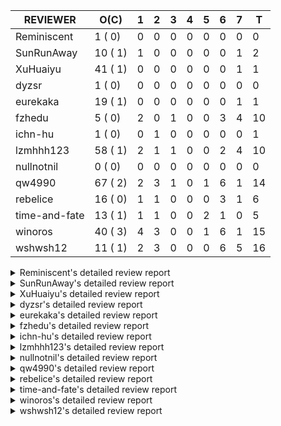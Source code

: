 |   REVIEWER    |  O(C)   | 1 | 2 | 3 | 4 | 5 | 6 | 7 | T  |
|---------------|---------|---|---|---|---|---|---|---|----|
| Reminiscent   |  1 ( 0) | 0 | 0 | 0 | 0 | 0 | 0 | 0 |  0 |
| SunRunAway    | 10 ( 1) | 1 | 0 | 0 | 0 | 0 | 0 | 1 |  2 |
| XuHuaiyu      | 41 ( 1) | 0 | 0 | 0 | 0 | 0 | 0 | 1 |  1 |
| dyzsr         |  1 ( 0) | 0 | 0 | 0 | 0 | 0 | 0 | 0 |  0 |
| eurekaka      | 19 ( 1) | 0 | 0 | 0 | 0 | 0 | 0 | 1 |  1 |
| fzhedu        |  5 ( 0) | 2 | 0 | 1 | 0 | 0 | 3 | 4 | 10 |
| ichn-hu       |  1 ( 0) | 0 | 1 | 0 | 0 | 0 | 0 | 0 |  1 |
| lzmhhh123     | 58 ( 1) | 2 | 1 | 1 | 0 | 0 | 2 | 4 | 10 |
| nullnotnil    |  0 ( 0) | 0 | 0 | 0 | 0 | 0 | 0 | 0 |  0 |
| qw4990        | 67 ( 2) | 2 | 3 | 1 | 0 | 1 | 6 | 1 | 14 |
| rebelice      | 16 ( 0) | 1 | 1 | 0 | 0 | 0 | 3 | 1 |  6 |
| time-and-fate | 13 ( 1) | 1 | 1 | 0 | 0 | 2 | 1 | 0 |  5 |
| winoros       | 40 ( 3) | 4 | 3 | 0 | 0 | 1 | 6 | 1 | 15 |
| wshwsh12      | 11 ( 1) | 2 | 3 | 0 | 0 | 0 | 6 | 5 | 16 |


<details> 
  <summary>Reminiscent's detailed review report</summary> 

## To Be Reviewed

|    REPO    |                                                              PR                                                               | C | LASTED |
|------------|-------------------------------------------------------------------------------------------------------------------------------|---|--------|
| tidb/24016 | [planner: fix index-out-of-range error when checking only_full_group_by (#23844)](https://github.com/pingcap/tidb/pull/24016) |   | 56d19h |


## Reviewed in Last 7 Days

| REPO | PR | C | D | R |
|------|----|---|---|---|


</details> 


<details> 
  <summary>SunRunAway's detailed review report</summary> 

## To Be Reviewed

|    REPO    |                                                                  PR                                                                   | C | LASTED  |
|------------|---------------------------------------------------------------------------------------------------------------------------------------|---|---------|
| tidb/19178 | [executor: Refactor probe channel](https://github.com/pingcap/tidb/pull/19178)                                                        |   | 300d17h |
| tidb/19807 | [executor: parallel evaluation for hash aggregate distinct](https://github.com/pingcap/tidb/pull/19807)                               |   | 278d11h |
| tidb/19900 | [executor: enable inline projection for sort&topN](https://github.com/pingcap/tidb/pull/19900)                                        | Y | 273d18h |
| tidb/20140 | [expressions: Support `bin-to-uuid` and `uuid-to-bin`](https://github.com/pingcap/tidb/pull/20140)                                    |   | 260d22h |
| tidb/21207 | [planner: fix the inappropriate out-of-range range estimation rule](https://github.com/pingcap/tidb/pull/21207)                       |   | 198d19h |
| tidb/21834 | [planner: enhanced index range calculation plan](https://github.com/pingcap/tidb/pull/21834)                                          |   | 175d19h |
| tidb/21878 | [planner: do not push down lock to pointGet/bacthPointGet when selection exists](https://github.com/pingcap/tidb/pull/21878)          |   | 173d18h |
| tidb/21956 | [planner/preprocessor: disallow into-outfile clause in some place](https://github.com/pingcap/tidb/pull/21956)                        |   | 168d23h |
| tidb/22217 | [*: rewrite origin SQL with default DB for SQL bindings (#21275)](https://github.com/pingcap/tidb/pull/22217)                         |   | 154d18h |
| tidb/22379 | [[experiment] executor: allow aggregation to spill disk when running out of memory quota](https://github.com/pingcap/tidb/pull/22379) |   | 147d19h |


## Reviewed in Last 7 Days

|     REPO     |                                          PR                                           | C | D |  R   |
|--------------|---------------------------------------------------------------------------------------|---|---|------|
| tidb/25315   | [config: add example config line for sem](https://github.com/pingcap/tidb/pull/25315) |   | 1 | 10h  |
| docs-cn/6381 | [Add documentation for SEM](https://github.com/pingcap/docs-cn/pull/6381)             |   | 7 | 2d1h |


</details> 


<details> 
  <summary>XuHuaiyu's detailed review report</summary> 

## To Be Reviewed

|     REPO     |                                                                                     PR                                                                                      | C | LASTED  |
|--------------|-----------------------------------------------------------------------------------------------------------------------------------------------------------------------------|---|---------|
| docs-cn/5561 | [Add sql optimization-related docs to toc](https://github.com/pingcap/docs-cn/pull/5561)                                                                                    |   | 107d15h |
| tidb/19957   | [executor: add builtin aggregate function `json_arrayagg`](https://github.com/pingcap/tidb/pull/19957)                                                                      | Y | 271d14h |
| docs-cn/6409 | [Change tidb_memory_usage_alarm_ratio scope to instance ](https://github.com/pingcap/docs-cn/pull/6409)                                                                     |   | 5d16h   |
| tidb/20140   | [expressions: Support `bin-to-uuid` and `uuid-to-bin`](https://github.com/pingcap/tidb/pull/20140)                                                                          |   | 260d22h |
| tidb/21064   | [planner, executor: fix cast not check error](https://github.com/pingcap/tidb/pull/21064)                                                                                   |   | 206d9h  |
| tidb/21334   | [*: make rollback work on user-defined variables](https://github.com/pingcap/tidb/pull/21334)                                                                               |   | 195d14h |
| tidb/21401   | [expression: incompatibility with MySQL for ADDTIME()](https://github.com/pingcap/tidb/pull/21401)                                                                          |   | 191d11h |
| tidb/21536   | [executor: add slow-log file meta cache to avoid repeat read file meta information](https://github.com/pingcap/tidb/pull/21536)                                             |   | 184d15h |
| tidb/21564   | [ddl: fix Incorrect behavior of NO_ZERO_DATE when altering table](https://github.com/pingcap/tidb/pull/21564)                                                               |   | 183d16h |
| tidb/22131   | [privilege: remove leading and trailing space when create user and role](https://github.com/pingcap/tidb/pull/22131)                                                        |   | 160d19h |
| tidb/22163   | [expression: separated arithmeticMinusIntSig](https://github.com/pingcap/tidb/pull/22163)                                                                                   |   | 156d13h |
| tidb/22186   | [executor: fix select into outfile with year type column has no data (#22175)](https://github.com/pingcap/tidb/pull/22186)                                                  |   | 155d16h |
| tidb/22616   | [expression: from_unixtime accept 64-bit integers](https://github.com/pingcap/tidb/pull/22616)                                                                              |   | 131d23h |
| tidb/22631   | [executor: refine window processor](https://github.com/pingcap/tidb/pull/22631)                                                                                             |   | 129d23h |
| tidb/22696   | [expression: enable arithmetic Mod push down](https://github.com/pingcap/tidb/pull/22696)                                                                                   |   | 126d17h |
| tidb/22711   | [executor: Fix inline schema name](https://github.com/pingcap/tidb/pull/22711)                                                                                              |   | 126d12h |
| tidb/23350   | [util/stringutil, util/ranger, planner: use hierarchical separators to simplify the parsing for info of EXPLAIN ](https://github.com/pingcap/tidb/pull/23350)               |   | 85d18h  |
| tidb/23398   | [expression: fix refine compare constant (#23339)](https://github.com/pingcap/tidb/pull/23398)                                                                              |   | 83d18h  |
| tidb/23497   | [expression: Let TiDB use Hyperscan to support multi-pattern-match](https://github.com/pingcap/tidb/pull/23497)                                                             |   | 77d22h  |
| tidb/23964   | [executor: GROUP_CONCAT(float) is not compatible with mysql](https://github.com/pingcap/tidb/pull/23964)                                                                    |   | 58d17h  |
| tidb/24053   | [executor: fix wrong convert from bit to string when do projection (#23960)](https://github.com/pingcap/tidb/pull/24053)                                                    |   | 55d16h  |
| tidb/24179   | [expression: fix float64 overflow check in plus/minus real function](https://github.com/pingcap/tidb/pull/24179)                                                            |   | 49d23h  |
| tidb/24228   | [executor: skip TestPrepareStmtAfterIsolationReadChange when race enable (#24200)](https://github.com/pingcap/tidb/pull/24228)                                              |   | 47d22h  |
| tidb/24267   | [expression: fix wrong flen infer for bit constant (#23867)](https://github.com/pingcap/tidb/pull/24267)                                                                    |   | 45d18h  |
| tidb/24345   | [executor: fix data race of parallel apply operator (#24257)](https://github.com/pingcap/tidb/pull/24345)                                                                   |   | 42d19h  |
| tidb/24354   | [expression: fix wrong type infer for agg function when type is null (#24290)](https://github.com/pingcap/tidb/pull/24354)                                                  |   | 42d17h  |
| tidb/24371   | [*: avoid create new parser object in prepared exec](https://github.com/pingcap/tidb/pull/24371)                                                                            |   | 41d20h  |
| tidb/24671   | [(DNM) Revert "planner, executor: enable inline projection for Limit (#20288)"](https://github.com/pingcap/tidb/pull/24671)                                                 |   | 26d16h  |
| tidb/24816   | [*: fix inconsistent spelling "Sql"](https://github.com/pingcap/tidb/pull/24816)                                                                                            |   | 19d20h  |
| tidb/24889   | [types: warning information is inconsistent with MySQL when convert string to double/float](https://github.com/pingcap/tidb/pull/24889)                                     |   | 15d14h  |
| tidb/24913   | [planner: fix incorrect usage of UNION and INTO](https://github.com/pingcap/tidb/pull/24913)                                                                                |   | 13d23h  |
| tidb/24915   | [expresssion: determine the field type of control function with enum type (#24830)](https://github.com/pingcap/tidb/pull/24915)                                             |   | 13d22h  |
| tidb/25011   | [executor: make the ParallelApply be safe to be called again after returning empty results (#24935)](https://github.com/pingcap/tidb/pull/25011)                            |   | 8d23h   |
| tidb/25292   | [executor: fix panic for point get executor during stale read](https://github.com/pingcap/tidb/pull/25292)                                                                  |   | 20h     |
| tidb/25295   | [inforschema, executor, util/kvcache, util/statement_summary : Add STATEMENTS_SUMMARY_EVICTED into information_schema (#24513)](https://github.com/pingcap/tidb/pull/25295) |   | 18h     |
| tidb/25296   | [inforschema, executor, util/kvcache, util/statement_summary : Add STATEMENTS_SUMMARY_EVICTED into information_schema (#24513)](https://github.com/pingcap/tidb/pull/25296) |   | 18h     |
| tidb/25302   | [DNM: Enhance/mpp warning](https://github.com/pingcap/tidb/pull/25302)                                                                                                      |   | 17h     |
| tidb/25305   | [Metric: Collect TiKV Read Duration Metric for SLI/SLO (#23884)](https://github.com/pingcap/tidb/pull/25305)                                                                |   | 15h     |
| tidb/25306   | [Metric: Collect TiKV Read Duration Metric for SLI/SLO (#23884)](https://github.com/pingcap/tidb/pull/25306)                                                                |   | 15h     |
| tidb/25307   | [Metric: Collect TiKV Read Duration Metric for SLI/SLO (#23884)](https://github.com/pingcap/tidb/pull/25307)                                                                |   | 15h     |
| tidb/25316   | [*: fix sem dynamic privilege permission issues](https://github.com/pingcap/tidb/pull/25316)                                                                                |   | 2h      |


## Reviewed in Last 7 Days

|    REPO    |                                             PR                                              | C | D | R  |
|------------|---------------------------------------------------------------------------------------------|---|---|----|
| tidb/25110 | [executor: fix ifnull bug when arg is enum/set](https://github.com/pingcap/tidb/pull/25110) |   | 7 | 0h |


</details> 


<details> 
  <summary>dyzsr's detailed review report</summary> 

## To Be Reviewed

|    REPO    |                                                                 PR                                                                  | C | LASTED |
|------------|-------------------------------------------------------------------------------------------------------------------------------------|---|--------|
| tidb/24018 | [ranger: fix the range construction behavior when the column's type is `YEAR` (#23559)](https://github.com/pingcap/tidb/pull/24018) |   | 56d18h |


## Reviewed in Last 7 Days

| REPO | PR | C | D | R |
|------|----|---|---|---|


</details> 


<details> 
  <summary>eurekaka's detailed review report</summary> 

## To Be Reviewed

|    REPO    |                                                                PR                                                                | C | LASTED  |
|------------|----------------------------------------------------------------------------------------------------------------------------------|---|---------|
| tidb/20877 | [statistics: collect index usage information](https://github.com/pingcap/tidb/pull/20877)                                        |   | 216d17h |
| tidb/23316 | [planner: Fix rebuild range for prepared plan](https://github.com/pingcap/tidb/pull/23316)                                       |   | 86d17h  |
| tidb/23373 | [executor: fix get var expr when session var is hex literal (#23241)](https://github.com/pingcap/tidb/pull/23373)                |   | 84d19h  |
| tidb/23760 | [collation: fix tidb panic when compare string with collation](https://github.com/pingcap/tidb/pull/23760)                       |   | 70d14h  |
| tidb/24033 | [statistics: fix some unstable tests in global stats (#23502)](https://github.com/pingcap/tidb/pull/24033)                       |   | 56d9h   |
| tidb/24061 | [statistics: fix some potential panic in statistics (#23988)](https://github.com/pingcap/tidb/pull/24061)                        |   | 55d13h  |
| tidb/24079 | [planner: change descScanFactor to scanFactor when ExpectedCount is small. (#23972)](https://github.com/pingcap/tidb/pull/24079) |   | 54d20h  |
| tidb/24147 | [docs/design: add proposal for common table expression](https://github.com/pingcap/tidb/pull/24147)                              |   | 50d23h  |
| tidb/24155 | [planner, executor: fix index merge partial table scan schema (#23936)](https://github.com/pingcap/tidb/pull/24155)              |   | 50d20h  |
| tidb/24633 | [planner: fix incorrect TableDual plan built from nulleq (#24596)](https://github.com/pingcap/tidb/pull/24633)                   | Y | 27d14h  |
| tidb/24635 | [ranger: fix the case which could have duplicate ranges (#24590)](https://github.com/pingcap/tidb/pull/24635)                    |   | 27d14h  |
| tidb/24649 | [server: close the temporary session in HTTP API to avoid memory leak (#24339)](https://github.com/pingcap/tidb/pull/24649)      |   | 27d0h   |
| tidb/24650 | [server: close the temporary session in HTTP API to avoid memory leak (#24339)](https://github.com/pingcap/tidb/pull/24650)      |   | 27d0h   |
| tidb/25051 | [planner/core: support union all for mpp. (#24287)](https://github.com/pingcap/tidb/pull/25051)                                  |   | 7d20h   |
| tidb/25058 | [bindinfo,planner: report error when creating sql binding on temporary table](https://github.com/pingcap/tidb/pull/25058)        |   | 7d17h   |
| tidb/25062 | [planner: generate correct number of rows when all agg funcs are pruned (#24937)](https://github.com/pingcap/tidb/pull/25062)    |   | 7d16h   |
| tidb/25162 | [planner/core: push down topn to mpp (#24081)](https://github.com/pingcap/tidb/pull/25162)                                       |   | 5d17h   |
| tidb/25227 | [*: fix permissions of brie RESTORE to be RESTORE_ADMIN (#25039)](https://github.com/pingcap/tidb/pull/25227)                    |   | 1d23h   |
| tidb/25289 | [planner: fix wrong aggregate pruning for some cases](https://github.com/pingcap/tidb/pull/25289)                                |   | 20h     |


## Reviewed in Last 7 Days

|    REPO    |                                                       PR                                                        | C | D | R  |
|------------|-----------------------------------------------------------------------------------------------------------------|---|---|----|
| tidb/25081 | [planner: support explain analyze for mpp task with union (#24898)](https://github.com/pingcap/tidb/pull/25081) |   | 7 | 4h |


</details> 


<details> 
  <summary>fzhedu's detailed review report</summary> 

## To Be Reviewed

|    REPO    |                                                          PR                                                           | C | LASTED |
|------------|-----------------------------------------------------------------------------------------------------------------------|---|--------|
| tidb/24724 | [store/copr: balance region for batch cop task (#24521)](https://github.com/pingcap/tidb/pull/24724)                  |   | 22d16h |
| tidb/25051 | [planner/core: support union all for mpp. (#24287)](https://github.com/pingcap/tidb/pull/25051)                       |   | 7d20h  |
| tidb/25106 | [planner: support push down broadcast cartesian join to TiFlash (#25049)](https://github.com/pingcap/tidb/pull/25106) |   | 6d16h  |
| tidb/25142 | [planner: Mpp outer join build side (#25130)](https://github.com/pingcap/tidb/pull/25142)                             |   | 5d20h  |
| tidb/25159 | [planner/core: support limit push down (#24757)](https://github.com/pingcap/tidb/pull/25159)                          |   | 5d17h  |


## Reviewed in Last 7 Days

|    REPO    |                                                         PR                                                         | C | D |   R    |
|------------|--------------------------------------------------------------------------------------------------------------------|---|---|--------|
| tidb/25286 | [planner: disable mpp_outer_join_fixed_build_side by default (#25240)](https://github.com/pingcap/tidb/pull/25286) |   | 1 | 8h     |
| tidb/25240 | [planner: disable mpp_outer_join_fixed_build_side by default](https://github.com/pingcap/tidb/pull/25240)          |   | 1 | 19h    |
| tics/2109  | [Cartesian join may poc](https://github.com/pingcap/tics/pull/2109)                                                |   | 3 | 2h     |
| tics/2083  | [use multi threads for not joined data](https://github.com/pingcap/tics/pull/2083)                                 |   | 6 | 8h     |
| tidb/25138 | [planner/core: remove unstable test](https://github.com/pingcap/tidb/pull/25138)                                   |   | 6 | 0h     |
| tidb/25130 | [planner: Mpp outer join build side](https://github.com/pingcap/tidb/pull/25130)                                   |   | 6 | 0h     |
| tics/2041  | [support cartesian join in TiFlash](https://github.com/pingcap/tics/pull/2041)                                     |   | 7 | 2d1h   |
| tidb/24757 | [planner/core: support limit push down](https://github.com/pingcap/tidb/pull/24757)                                |   | 7 | 14d23h |
| tidb/25049 | [planner: support push down broadcast cartesian join to TiFlash](https://github.com/pingcap/tidb/pull/25049)       |   | 7 | 1d3h   |
| tics/2014  | [Some minor refinements to avoid data copy.](https://github.com/pingcap/tics/pull/2014)                            |   | 7 | 6d18h  |


</details> 


<details> 
  <summary>ichn-hu's detailed review report</summary> 

## To Be Reviewed

|    REPO    |                                                   PR                                                   | C | LASTED |
|------------|--------------------------------------------------------------------------------------------------------|---|--------|
| tidb/25133 | [expression: push down left/right/abs to tiflash (#25018)](https://github.com/pingcap/tidb/pull/25133) |   | 5d22h  |


## Reviewed in Last 7 Days

|    REPO    |                                    PR                                    | C | D |  R   |
|------------|--------------------------------------------------------------------------|---|---|------|
| tidb/25078 | [.github: update codeowners](https://github.com/pingcap/tidb/pull/25078) |   | 2 | 5d2h |


</details> 


<details> 
  <summary>lzmhhh123's detailed review report</summary> 

## To Be Reviewed

|    REPO    |                                                                                     PR                                                                                      | C | LASTED  |
|------------|-----------------------------------------------------------------------------------------------------------------------------------------------------------------------------|---|---------|
| tidb/20444 | [expression: add json_merge_patch](https://github.com/pingcap/tidb/pull/20444)                                                                                              |   | 238d21h |
| tidb/20465 | [expression: add uuidShortFunction](https://github.com/pingcap/tidb/pull/20465)                                                                                             |   | 237d19h |
| tidb/20642 | [executor: modify admin executors to support partitioned table with global index](https://github.com/pingcap/tidb/pull/20642)                                               |   | 226d16h |
| tidb/20903 | [planner: fix confused and unnecessary double-projection in plans.](https://github.com/pingcap/tidb/pull/20903)                                                             |   | 215d17h |
| tidb/21018 | [planner: don't push down null sensitive join conditions (#19620)](https://github.com/pingcap/tidb/pull/21018)                                                              |   | 209d17h |
| tidb/21195 | [brie: integrate lightning to suport IMPORT statement](https://github.com/pingcap/tidb/pull/21195)                                                                          |   | 198d23h |
| tidb/21334 | [*: make rollback work on user-defined variables](https://github.com/pingcap/tidb/pull/21334)                                                                               |   | 195d14h |
| tidb/21347 | [session: make rollback work on global variables](https://github.com/pingcap/tidb/pull/21347)                                                                               |   | 194d20h |
| tidb/21487 | [*: ensure TABLE statement works](https://github.com/pingcap/tidb/pull/21487)                                                                                               |   | 188d5h  |
| tidb/21651 | [planner: allow filter condition pushing down to IndexScan for prefix index](https://github.com/pingcap/tidb/pull/21651)                                                    |   | 181d14h |
| tidb/22126 | [*: add `sys` schema, `sys.SCHEMA_UNUSED_INDEXES` view and `sys.SCHEMA_INDEX_USAGE` view](https://github.com/pingcap/tidb/pull/22126)                                       |   | 160d20h |
| tidb/22372 | [executor: fix SelectForUpdate in decorrelated subquery under pessimistic mode](https://github.com/pingcap/tidb/pull/22372)                                                 |   | 148d10h |
| tidb/22478 | [planner, executor: fix query partition table with global unique index get wrong result](https://github.com/pingcap/tidb/pull/22478)                                        |   | 139d13h |
| tidb/22631 | [executor: refine window processor](https://github.com/pingcap/tidb/pull/22631)                                                                                             |   | 129d23h |
| tidb/22699 | [brie: add error info column and history backup/restore info in sql](https://github.com/pingcap/tidb/pull/22699)                                                            |   | 126d16h |
| tidb/23149 | [core: support left join and right join for join reorder](https://github.com/pingcap/tidb/pull/23149)                                                                       |   | 95d12h  |
| tidb/23348 | [planner: show cast type in EXPLAIN in coptask (#23123)](https://github.com/pingcap/tidb/pull/23348)                                                                        |   | 85d18h  |
| tidb/23373 | [executor: fix get var expr when session var is hex literal (#23241)](https://github.com/pingcap/tidb/pull/23373)                                                           |   | 84d19h  |
| tidb/23661 | [expression: Maintain separate scalar function pushdown lists for each engine instead of unified. (#23284)](https://github.com/pingcap/tidb/pull/23661)                     |   | 71d20h  |
| tidb/23703 | [expression: fix approx_percent panic on bit column (#23687)](https://github.com/pingcap/tidb/pull/23703)                                                                   |   | 71d14h  |
| tidb/23760 | [collation: fix tidb panic when compare string with collation](https://github.com/pingcap/tidb/pull/23760)                                                                  |   | 70d14h  |
| tidb/23940 | [config, ddl: allow auto inc columns in generated columns and expression indexes](https://github.com/pingcap/tidb/pull/23940)                                               |   | 60d18h  |
| tidb/23968 | [statistics: fix unstable TestDropPartitionStats test](https://github.com/pingcap/tidb/pull/23968)                                                                          |   | 58d15h  |
| tidb/23987 | [executor: Implements json_arrayagg function](https://github.com/pingcap/tidb/pull/23987)                                                                                   |   | 57d18h  |
| tidb/24016 | [planner: fix index-out-of-range error when checking only_full_group_by (#23844)](https://github.com/pingcap/tidb/pull/24016)                                               |   | 56d19h  |
| tidb/24018 | [ranger: fix the range construction behavior when the column's type is `YEAR` (#23559)](https://github.com/pingcap/tidb/pull/24018)                                         |   | 56d18h  |
| tidb/24151 | [ddl: admin show ddl jobs output confusing with multiple jobs](https://github.com/pingcap/tidb/pull/24151)                                                                  |   | 50d21h  |
| tidb/24155 | [planner, executor: fix index merge partial table scan schema (#23936)](https://github.com/pingcap/tidb/pull/24155)                                                         |   | 50d20h  |
| tidb/24186 | [executor: make column default value being aware of NO_ZERO_IN_DATE (#24174)](https://github.com/pingcap/tidb/pull/24186)                                                   |   | 49d19h  |
| tidb/24211 | [*: support txn retry when auto id meets duplicate entry](https://github.com/pingcap/tidb/pull/24211)                                                                       |   | 48d13h  |
| tidb/24268 | [expression: fix cast real, decimal to time (#24120)](https://github.com/pingcap/tidb/pull/24268)                                                                           |   | 45d17h  |
| tidb/24539 | [statistics: dump FMSketch to KV only for partition table with dynamic prune mode (#24453)](https://github.com/pingcap/tidb/pull/24539)                                     |   | 29d21h  |
| tidb/24600 | [store/tikv: change backoff type for missed tiflash peer. (#24577)](https://github.com/pingcap/tidb/pull/24600)                                                             |   | 28d12h  |
| tidb/24633 | [planner: fix incorrect TableDual plan built from nulleq (#24596)](https://github.com/pingcap/tidb/pull/24633)                                                              | Y | 27d14h  |
| tidb/24641 | [ddl: converts NULL to NOT NULL for column types with NULL data reports err](https://github.com/pingcap/tidb/pull/24641)                                                    |   | 27d11h  |
| tidb/24778 | [expression: Push down group concat to TiFlash](https://github.com/pingcap/tidb/pull/24778)                                                                                 |   | 20d22h  |
| tidb/24801 | [expression: support cast real/int as real (#24670)](https://github.com/pingcap/tidb/pull/24801)                                                                            |   | 20d16h  |
| tidb/24806 | [config: ignore tiflash when show config (#24770)](https://github.com/pingcap/tidb/pull/24806)                                                                              |   | 20d11h  |
| tidb/24915 | [expresssion: determine the field type of control function with enum type (#24830)](https://github.com/pingcap/tidb/pull/24915)                                             |   | 13d22h  |
| tidb/24919 | [store/helper, infoschema: fix the bug that cannot find down-peer (#24881)](https://github.com/pingcap/tidb/pull/24919)                                                     |   | 13d21h  |
| tidb/24921 | [planner: update IsCompleteModeAgg and transform function of RuleInjectProjectionBelowAgg to fix distinct agg bug](https://github.com/pingcap/tidb/pull/24921)              |   | 13d19h  |
| tidb/24938 | [executor: Error message is inconsistent with MySQL when execute insert into operationn](https://github.com/pingcap/tidb/pull/24938)                                        |   | 13d15h  |
| tidb/25011 | [executor: make the ParallelApply be safe to be called again after returning empty results (#24935)](https://github.com/pingcap/tidb/pull/25011)                            |   | 8d23h   |
| tidb/25042 | [*: remove session.GetDomain](https://github.com/pingcap/tidb/pull/25042)                                                                                                   |   | 8d0h    |
| tidb/25051 | [planner/core: support union all for mpp. (#24287)](https://github.com/pingcap/tidb/pull/25051)                                                                             |   | 7d20h   |
| tidb/25106 | [planner: support push down broadcast cartesian join to TiFlash (#25049)](https://github.com/pingcap/tidb/pull/25106)                                                       |   | 6d16h   |
| tidb/25109 | [expression: Support cast string as real push down (#25096)](https://github.com/pingcap/tidb/pull/25109)                                                                    |   | 6d14h   |
| tidb/25116 | [executor: fix ifnull bug when arg is enum/set (#25110)](https://github.com/pingcap/tidb/pull/25116)                                                                        |   | 6d11h   |
| tidb/25139 | [planner: fix a panic caused by sinking a Limit with inlined Proj into IndexLookUp when accessing a partition table (#25063)](https://github.com/pingcap/tidb/pull/25139)   |   | 5d20h   |
| tidb/25141 | [expression: make escape character can be handled in like function](https://github.com/pingcap/tidb/pull/25141)                                                             |   | 5d20h   |
| tidb/25145 | [expression: Support push function year,day,datediff,datesub,castTimeAsString,concat_ws down to TiFlash. (#25097)](https://github.com/pingcap/tidb/pull/25145)              |   | 5d20h   |
| tidb/25146 | [expression: Support push function unix_timestamp, concat down to TiFlash. (#25083)](https://github.com/pingcap/tidb/pull/25146)                                            |   | 5d20h   |
| tidb/25159 | [planner/core: support limit push down (#24757)](https://github.com/pingcap/tidb/pull/25159)                                                                                |   | 5d17h   |
| tidb/25229 | [types: optimize MyDecimal.ToFloat64](https://github.com/pingcap/tidb/pull/25229)                                                                                           |   | 1d23h   |
| tidb/25241 | [planner/core: change agg cost factor (#25210)](https://github.com/pingcap/tidb/pull/25241)                                                                                 |   | 1d18h   |
| tidb/25247 | [store/tikv: make failpoints without code generations](https://github.com/pingcap/tidb/pull/25247)                                                                          |   | 1d18h   |
| tidb/25295 | [inforschema, executor, util/kvcache, util/statement_summary : Add STATEMENTS_SUMMARY_EVICTED into information_schema (#24513)](https://github.com/pingcap/tidb/pull/25295) |   | 18h     |
| tidb/25311 | [statistics, executor: fix new collation for analyze version 2](https://github.com/pingcap/tidb/pull/25311)                                                                 |   | 13h     |


## Reviewed in Last 7 Days

|      REPO      |                                                       PR                                                        | C | D |   R   |
|----------------|-----------------------------------------------------------------------------------------------------------------|---|---|-------|
| tidb/25242     | [planner/core: change agg cost factor (#25210)](https://github.com/pingcap/tidb/pull/25242)                     |   | 1 | 1d1h  |
| tidb/25238     | [expresssion: fix unstable time_vec_test](https://github.com/pingcap/tidb/pull/25238)                           |   | 1 | 1d1h  |
| tidb/25229     | [types: optimize MyDecimal.ToFloat64](https://github.com/pingcap/tidb/pull/25229)                               |   | 2 | 0h    |
| tidb/25198     | [types: fix wrong truncated val for bit type](https://github.com/pingcap/tidb/pull/25198)                       |   | 3 | 2h    |
| tidb/25101     | [expression: processing empty string for enum index correctly](https://github.com/pingcap/tidb/pull/25101)      |   | 6 | 23h   |
| tidb/25129     | [telemetry: fix panic caused by assign nil map](https://github.com/pingcap/tidb/pull/25129)                     |   | 6 | 0h    |
| tidb/25110     | [executor: fix ifnull bug when arg is enum/set](https://github.com/pingcap/tidb/pull/25110)                     |   | 7 | 0h    |
| tidb/25081     | [planner: support explain analyze for mpp task with union (#24898)](https://github.com/pingcap/tidb/pull/25081) |   | 7 | 4h    |
| tidb-test/1203 | [mysql-test: fix window function result](https://github.com/pingcap/tidb-test/pull/1203)                        |   | 7 | 21h   |
| tidb/25006     | [Telemetry: Add slow query statistic bucket into telemetry data](https://github.com/pingcap/tidb/pull/25006)    |   | 7 | 2d13h |


</details> 


<details> 
  <summary>nullnotnil's detailed review report</summary> 

## To Be Reviewed

| REPO | PR | C | LASTED |
|------|----|---|--------|


## Reviewed in Last 7 Days

| REPO | PR | C | D | R |
|------|----|---|---|---|


</details> 


<details> 
  <summary>qw4990's detailed review report</summary> 

## To Be Reviewed

|     REPO     |                                                                               PR                                                                               | C | LASTED  |
|--------------|----------------------------------------------------------------------------------------------------------------------------------------------------------------|---|---------|
| docs-cn/5561 | [Add sql optimization-related docs to toc](https://github.com/pingcap/docs-cn/pull/5561)                                                                       |   | 107d15h |
| docs/5498    | [partitioning: Corrected partition management](https://github.com/pingcap/docs/pull/5498)                                                                      |   | 44d19h  |
| tidb/20708   | [*: separate auto_increment ID allocator from _tidb_rowid allocator](https://github.com/pingcap/tidb/pull/20708)                                               |   | 223d20h |
| docs-cn/6410 | [optimizer: modify docs for analyze behavior](https://github.com/pingcap/docs-cn/pull/6410)                                                                    |   | 3d17h   |
| tidb/21018   | [planner: don't push down null sensitive join conditions (#19620)](https://github.com/pingcap/tidb/pull/21018)                                                 |   | 209d17h |
| tidb/21318   | [planner, expression: use the range of column types to simplify expressions](https://github.com/pingcap/tidb/pull/21318)                                       |   | 195d19h |
| tidb/21401   | [expression: incompatibility with MySQL for ADDTIME()](https://github.com/pingcap/tidb/pull/21401)                                                             |   | 191d11h |
| tidb/21508   | [execution: fix dayofweek('0000-00-00') behavior](https://github.com/pingcap/tidb/pull/21508)                                                                  |   | 187d10h |
| tidb/21887   | [types: support %X %V %W formats for STR_TO_DATE()](https://github.com/pingcap/tidb/pull/21887)                                                                |   | 172d11h |
| tidb/22146   | [executor: forbid SFU on view](https://github.com/pingcap/tidb/pull/22146)                                                                                     |   | 156d22h |
| tidb/22217   | [*: rewrite origin SQL with default DB for SQL bindings (#21275)](https://github.com/pingcap/tidb/pull/22217)                                                  |   | 154d18h |
| tidb/22234   | [executor, planner: ON DUPLICATE UPDATE can refer to un-project col (#14412)](https://github.com/pingcap/tidb/pull/22234)                                      |   | 154d15h |
| tidb/22261   | [time: fix parse datetime won't truncate the reluctant string (#22232)](https://github.com/pingcap/tidb/pull/22261)                                            |   | 153d19h |
| tidb/22374   | [expression: separated arithmeticIntDivideSig](https://github.com/pingcap/tidb/pull/22374)                                                                     |   | 148d0h  |
| tidb/22415   | [ddl: refactor bundle[2/2] [6/6]](https://github.com/pingcap/tidb/pull/22415)                                                                                  |   | 144d17h |
| tidb/22416   | [core: fix subQuery at projection in only_full_group](https://github.com/pingcap/tidb/pull/22416)                                                              | Y | 144d12h |
| tidb/22541   | [expression: Support builtin function SOUNDEX](https://github.com/pingcap/tidb/pull/22541)                                                                     |   | 134d9h  |
| tidb/22862   | [brie: fix the problem that ddl restored by BR via SQL is not replicated to downstream](https://github.com/pingcap/tidb/pull/22862)                            |   | 107d23h |
| tidb/23295   | [util, types: don't let SPM be affected by charset (#23161)](https://github.com/pingcap/tidb/pull/23295)                                                       |   | 89d12h  |
| tidb/23316   | [planner: Fix rebuild range for prepared plan](https://github.com/pingcap/tidb/pull/23316)                                                                     |   | 86d17h  |
| tidb/23373   | [executor: fix get var expr when session var is hex literal (#23241)](https://github.com/pingcap/tidb/pull/23373)                                              |   | 84d19h  |
| tidb/23398   | [expression: fix refine compare constant (#23339)](https://github.com/pingcap/tidb/pull/23398)                                                                 |   | 83d18h  |
| tidb/23590   | [planner, table: optimize the list partition pruner for range query](https://github.com/pingcap/tidb/pull/23590)                                               |   | 75d16h  |
| tidb/23661   | [expression: Maintain separate scalar function pushdown lists for each engine instead of unified. (#23284)](https://github.com/pingcap/tidb/pull/23661)        |   | 71d20h  |
| tidb/23730   | [distsql/*: typo fix for `dispatches`](https://github.com/pingcap/tidb/pull/23730)                                                                             |   | 70d19h  |
| tidb/23796   | [tests: make TestIndexLookupMergeJoinHang and TestIssue18068 stable (#23741)](https://github.com/pingcap/tidb/pull/23796)                                      |   | 69d20h  |
| tidb/23963   | [executor: checking chunk is full precedes filtering](https://github.com/pingcap/tidb/pull/23963)                                                              |   | 58d17h  |
| tidb/23987   | [executor: Implements json_arrayagg function](https://github.com/pingcap/tidb/pull/23987)                                                                      |   | 57d18h  |
| tidb/24018   | [ranger: fix the range construction behavior when the column's type is `YEAR` (#23559)](https://github.com/pingcap/tidb/pull/24018)                            |   | 56d18h  |
| tidb/24241   | [planner/core: remove random test to reduce CI time (#24207)](https://github.com/pingcap/tidb/pull/24241)                                                      |   | 47d15h  |
| tidb/24267   | [expression: fix wrong flen infer for bit constant (#23867)](https://github.com/pingcap/tidb/pull/24267)                                                       |   | 45d18h  |
| tidb/24354   | [expression: fix wrong type infer for agg function when type is null (#24290)](https://github.com/pingcap/tidb/pull/24354)                                     |   | 42d17h  |
| tidb/24374   | [planner: filter conflict read_from_storage hints (#24313)](https://github.com/pingcap/tidb/pull/24374)                                                        |   | 41d19h  |
| tidb/24382   | [statistics: trigger auto-analyze based on histogram row count](https://github.com/pingcap/tidb/pull/24382)                                                    |   | 41d16h  |
| tidb/24432   | [store/copr: invalidate stale regions for Mpp query. (#24410)](https://github.com/pingcap/tidb/pull/24432)                                                     |   | 34d16h  |
| tidb/24539   | [statistics: dump FMSketch to KV only for partition table with dynamic prune mode (#24453)](https://github.com/pingcap/tidb/pull/24539)                        |   | 29d21h  |
| tidb/24575   | [*: introduce snapshot into analyze](https://github.com/pingcap/tidb/pull/24575)                                                                               |   | 28d18h  |
| tidb/24633   | [planner: fix incorrect TableDual plan built from nulleq (#24596)](https://github.com/pingcap/tidb/pull/24633)                                                 | Y | 27d14h  |
| tidb/24635   | [ranger: fix the case which could have duplicate ranges (#24590)](https://github.com/pingcap/tidb/pull/24635)                                                  |   | 27d14h  |
| tidb/24663   | [planner: include schema name when checking duplicate table aliases](https://github.com/pingcap/tidb/pull/24663)                                               |   | 26d17h  |
| tidb/24691   | [executor: optimize warning information when query table information_schema.cluster_config](https://github.com/pingcap/tidb/pull/24691)                        |   | 23d15h  |
| tidb/24711   | [expression: add builtin function ``json_merge_patch``](https://github.com/pingcap/tidb/pull/24711)                                                            |   | 22d20h  |
| tidb/24772   | [executor: fix wrong enum key in point get (#24618)](https://github.com/pingcap/tidb/pull/24772)                                                               |   | 21d7h   |
| tidb/24793   | [planner: avoid unnecessary cartesian product for IN expressions on multi-columns](https://github.com/pingcap/tidb/pull/24793)                                 |   | 20d18h  |
| tidb/24802   | [executor: add table name in log (#24666)](https://github.com/pingcap/tidb/pull/24802)                                                                         |   | 20d16h  |
| tidb/24848   | [expression: Support cast decimal as real push down to TiFlash](https://github.com/pingcap/tidb/pull/24848)                                                    |   | 17d12h  |
| tidb/24915   | [expresssion: determine the field type of control function with enum type (#24830)](https://github.com/pingcap/tidb/pull/24915)                                |   | 13d22h  |
| tidb/24994   | [planner: don't extract hash keys from index join's OtherConds if inl_merge_join hint exists](https://github.com/pingcap/tidb/pull/24994)                      |   | 9d17h   |
| tidb/25051   | [planner/core: support union all for mpp. (#24287)](https://github.com/pingcap/tidb/pull/25051)                                                                |   | 7d20h   |
| tidb/25062   | [planner: generate correct number of rows when all agg funcs are pruned (#24937)](https://github.com/pingcap/tidb/pull/25062)                                  |   | 7d16h   |
| tidb/25080   | [*: infoschema compatibility with prepare](https://github.com/pingcap/tidb/pull/25080)                                                                         |   | 6d21h   |
| tidb/25105   | [telemetry: Add SQL statistics bucket into telemetry data](https://github.com/pingcap/tidb/pull/25105)                                                         |   | 6d16h   |
| tidb/25113   | [*: refine some error messages (#24767)](https://github.com/pingcap/tidb/pull/25113)                                                                           |   | 6d13h   |
| tidb/25116   | [executor: fix ifnull bug when arg is enum/set (#25110)](https://github.com/pingcap/tidb/pull/25116)                                                           |   | 6d11h   |
| tidb/25145   | [expression: Support push function year,day,datediff,datesub,castTimeAsString,concat_ws down to TiFlash. (#25097)](https://github.com/pingcap/tidb/pull/25145) |   | 5d20h   |
| tidb/25148   | [expression: support `str_to_date` push to TiFlash (#25095)](https://github.com/pingcap/tidb/pull/25148)                                                       |   | 5d19h   |
| tidb/25156   | [*: stale reads compatible with prepare](https://github.com/pingcap/tidb/pull/25156)                                                                           |   | 5d17h   |
| tidb/25159   | [planner/core: support limit push down (#24757)](https://github.com/pingcap/tidb/pull/25159)                                                                   |   | 5d17h   |
| tidb/25178   | [expression: Support Sqrt, Ceil, Floor and CastIntAsReal push down to TiFlash (#25085)](https://github.com/pingcap/tidb/pull/25178)                            |   | 5d11h   |
| tidb/25226   | [ddl, planner: fix bug when agg func is used in view definiton](https://github.com/pingcap/tidb/pull/25226)                                                    |   | 2d11h   |
| tidb/25227   | [*: fix permissions of brie RESTORE to be RESTORE_ADMIN (#25039)](https://github.com/pingcap/tidb/pull/25227)                                                  |   | 1d23h   |
| tidb/25241   | [planner/core: change agg cost factor (#25210)](https://github.com/pingcap/tidb/pull/25241)                                                                    |   | 1d18h   |
| tidb/25259   | [planner/core: remove the union branch with dual table. (#25218)](https://github.com/pingcap/tidb/pull/25259)                                                  |   | 1d14h   |
| tidb/25267   | [planner: fix the panic that the index's range length may exceed its original column count](https://github.com/pingcap/tidb/pull/25267)                        |   | 1d10h   |
| tidb/25268   | [executor: Fix losing the auth string on changing SSL/TLS requirements](https://github.com/pingcap/tidb/pull/25268)                                            |   | 1d10h   |
| tidb/25294   | [planner: check filter condition in func convertToPartialTableScan](https://github.com/pingcap/tidb/pull/25294)                                                |   | 19h     |
| tidb/25307   | [Metric: Collect TiKV Read Duration Metric for SLI/SLO (#23884)](https://github.com/pingcap/tidb/pull/25307)                                                   |   | 15h     |


## Reviewed in Last 7 Days

|      REPO      |                                                                     PR                                                                     | C | D |    R    |
|----------------|--------------------------------------------------------------------------------------------------------------------------------------------|---|---|---------|
| tidb/25260     | [planner/core: remove the union branch with dual table. (#25218)](https://github.com/pingcap/tidb/pull/25260)                              |   | 1 | 23h     |
| tidb/21148     | [planner,executor: fix 'select ...(join on partition table) for update' panic](https://github.com/pingcap/tidb/pull/21148)                 |   | 1 | 201d20h |
| tidb/25218     | [planner/core: remove the union branch with dual table.](https://github.com/pingcap/tidb/pull/25218)                                       |   | 2 | 1d0h    |
| tidb/25210     | [planner/core: change agg cost factor](https://github.com/pingcap/tidb/pull/25210)                                                         |   | 2 | 22h     |
| tidb/25228     | [ddl: tidb panic while query hash partition table with is null condition (#23849)](https://github.com/pingcap/tidb/pull/25228)             |   | 2 | 0h      |
| tidb/23849     | [ddl: tidb panic while query hash partition table with is null condition](https://github.com/pingcap/tidb/pull/23849)                      |   | 3 | 62d23h  |
| tidb-test/1206 | [mysql_test: correct the output](https://github.com/pingcap/tidb-test/pull/1206)                                                           |   | 5 | 1d9h    |
| tidb/25177     | [session: fix a bug when updating duplicate bindings (#25168)](https://github.com/pingcap/tidb/pull/25177)                                 |   | 6 | 0h      |
| tidb/25168     | [session: fix a bug when updating duplicate bindings](https://github.com/pingcap/tidb/pull/25168)                                          |   | 6 | 3h      |
| tidb/25132     | [*: use full sampling as default analyze](https://github.com/pingcap/tidb/pull/25132)                                                      |   | 6 | 4h      |
| tidb/24999     | [statistics: support indexes containing virtual column for full sampling](https://github.com/pingcap/tidb/pull/24999)                      |   | 6 | 3d17h   |
| tidb/25131     | [planner: add some tiflash test cases on dynamic partition prune mode](https://github.com/pingcap/tidb/pull/25131)                         |   | 6 | 1h      |
| tidb/24757     | [planner/core: support limit push down](https://github.com/pingcap/tidb/pull/24757)                                                        |   | 6 | 15d16h  |
| tidb/25046     | [session, planner: Add a factor getter for networkFactor/scanFactor/descScanFactor/seekFactor](https://github.com/pingcap/tidb/pull/25046) |   | 7 | 23h     |


</details> 


<details> 
  <summary>rebelice's detailed review report</summary> 

## To Be Reviewed

|     REPO     |                                                                                    PR                                                                                     | C | LASTED |
|--------------|---------------------------------------------------------------------------------------------------------------------------------------------------------------------------|---|--------|
| docs/5185    | [sql-statements, information-schema: add `END_TIME` field for table `ANALYZE_STATUS`](https://github.com/pingcap/docs/pull/5185)                                          |   | 69d18h |
| docs-cn/5916 | [sql-statements, information-schema: add `END_TIME` field for table `ANALYZE_STATUS`](https://github.com/pingcap/docs-cn/pull/5916)                                       |   | 69d17h |
| tidb/23836   | [parser, core: Implement force_index hint in parser and TiDB](https://github.com/pingcap/tidb/pull/23836)                                                                 |   | 68d18h |
| tidb/24033   | [statistics: fix some unstable tests in global stats (#23502)](https://github.com/pingcap/tidb/pull/24033)                                                                |   | 56d9h  |
| tidb/24306   | [util/ranger: fix func name typo](https://github.com/pingcap/tidb/pull/24306)                                                                                             |   | 43d23h |
| tidb/24374   | [planner: filter conflict read_from_storage hints (#24313)](https://github.com/pingcap/tidb/pull/24374)                                                                   |   | 41d19h |
| tidb/24649   | [server: close the temporary session in HTTP API to avoid memory leak (#24339)](https://github.com/pingcap/tidb/pull/24649)                                               |   | 27d0h  |
| tidb/24650   | [server: close the temporary session in HTTP API to avoid memory leak (#24339)](https://github.com/pingcap/tidb/pull/24650)                                               |   | 27d0h  |
| tidb/24669   | [planner: fix "order by + num " can use a column not in select fields](https://github.com/pingcap/tidb/pull/24669)                                                        |   | 26d16h |
| tidb/24801   | [expression: support cast real/int as real (#24670)](https://github.com/pingcap/tidb/pull/24801)                                                                          |   | 20d16h |
| tidb/25106   | [planner: support push down broadcast cartesian join to TiFlash (#25049)](https://github.com/pingcap/tidb/pull/25106)                                                     |   | 6d16h  |
| tidb/25139   | [planner: fix a panic caused by sinking a Limit with inlined Proj into IndexLookUp when accessing a partition table (#25063)](https://github.com/pingcap/tidb/pull/25139) |   | 5d20h  |
| tidb/25162   | [planner/core: push down topn to mpp (#24081)](https://github.com/pingcap/tidb/pull/25162)                                                                                |   | 5d17h  |
| tidb/25214   | [planner: don't push down topn to nil table plan side](https://github.com/pingcap/tidb/pull/25214)                                                                        |   | 2d17h  |
| tidb/25228   | [ddl: tidb panic while query hash partition table with is null condition (#23849)](https://github.com/pingcap/tidb/pull/25228)                                            |   | 1d23h  |
| tidb/25267   | [planner: fix the panic that the index's range length may exceed its original column count](https://github.com/pingcap/tidb/pull/25267)                                   |   | 1d10h  |


## Reviewed in Last 7 Days

|    REPO    |                                                                                PR                                                                                | C | D |   R   |
|------------|------------------------------------------------------------------------------------------------------------------------------------------------------------------|---|---|-------|
| tidb/25262 | [planner: solve an incompatible issue about dynamic-mode and TiFlash and enable dynamic mode by default  (#25255)](https://github.com/pingcap/tidb/pull/25262)   |   | 1 | 17h   |
| tidb/25255 | [planner: solve an incompatible issue about dynamic-mode and TiFlash and enable dynamic mode by default ](https://github.com/pingcap/tidb/pull/25255)            |   | 2 | 2h    |
| tidb/25143 | [planner: enable the dynamic mode of partition tables by default](https://github.com/pingcap/tidb/pull/25143)                                                    |   | 6 | 0h    |
| tidb/25111 | [planner: add more test cases about tiflash and dynamic mode](https://github.com/pingcap/tidb/pull/25111)                                                        |   | 6 | 15h   |
| tidb/25063 | [planner: fix a panic caused by sinking a Limit with inlined Proj into IndexLookUp when accessing a partition table](https://github.com/pingcap/tidb/pull/25063) |   | 6 | 1d16h |
| tidb/25026 | [planner: try to fix some unstable test cases about partition table statistics](https://github.com/pingcap/tidb/pull/25026)                                      |   | 7 | 1d22h |


</details> 


<details> 
  <summary>time-and-fate's detailed review report</summary> 

## To Be Reviewed

|    REPO    |                                                                    PR                                                                     | C | LASTED  |
|------------|-------------------------------------------------------------------------------------------------------------------------------------------|---|---------|
| tidb/20877 | [statistics: collect index usage information](https://github.com/pingcap/tidb/pull/20877)                                                 |   | 216d17h |
| tidb/22416 | [core: fix subQuery at projection in only_full_group](https://github.com/pingcap/tidb/pull/22416)                                         | Y | 144d12h |
| tidb/24155 | [planner, executor: fix index merge partial table scan schema (#23936)](https://github.com/pingcap/tidb/pull/24155)                       |   | 50d20h  |
| tidb/24374 | [planner: filter conflict read_from_storage hints (#24313)](https://github.com/pingcap/tidb/pull/24374)                                   |   | 41d19h  |
| tidb/24382 | [statistics: trigger auto-analyze based on histogram row count](https://github.com/pingcap/tidb/pull/24382)                               |   | 41d16h  |
| tidb/24539 | [statistics: dump FMSketch to KV only for partition table with dynamic prune mode (#24453)](https://github.com/pingcap/tidb/pull/24539)   |   | 29d21h  |
| tidb/24556 | [planner: add MergeAdjacentWindow rule for cascades](https://github.com/pingcap/tidb/pull/24556)                                          |   | 29d11h  |
| tidb/24575 | [*: introduce snapshot into analyze](https://github.com/pingcap/tidb/pull/24575)                                                          |   | 28d18h  |
| tidb/24994 | [planner: don't extract hash keys from index join's OtherConds if inl_merge_join hint exists](https://github.com/pingcap/tidb/pull/24994) |   | 9d17h   |
| tidb/25062 | [planner: generate correct number of rows when all agg funcs are pruned (#24937)](https://github.com/pingcap/tidb/pull/25062)             |   | 7d16h   |
| tidb/25094 | [*: resolve select fields properly for coalesced columns of natural join](https://github.com/pingcap/tidb/pull/25094)                     |   | 6d18h   |
| tidb/25142 | [planner: Mpp outer join build side (#25130)](https://github.com/pingcap/tidb/pull/25142)                                                 |   | 5d20h   |
| tidb/25159 | [planner/core: support limit push down (#24757)](https://github.com/pingcap/tidb/pull/25159)                                              |   | 5d17h   |


## Reviewed in Last 7 Days

|      REPO      |                                                                   PR                                                                    | C | D |   R   |
|----------------|-----------------------------------------------------------------------------------------------------------------------------------------|---|---|-------|
| tidb/25267     | [planner: fix the panic that the index's range length may exceed its original column count](https://github.com/pingcap/tidb/pull/25267) |   | 1 | 15h   |
| docs-cn/6410   | [optimizer: modify docs for analyze behavior](https://github.com/pingcap/docs-cn/pull/6410)                                             |   | 2 | 2d2h  |
| tidb-test/1206 | [mysql_test: correct the output](https://github.com/pingcap/tidb-test/pull/1206)                                                        |   | 5 | 1d8h  |
| tidb/25132     | [*: use full sampling as default analyze](https://github.com/pingcap/tidb/pull/25132)                                                   |   | 5 | 1d6h  |
| tidb/24999     | [statistics: support indexes containing virtual column for full sampling](https://github.com/pingcap/tidb/pull/24999)                   |   | 6 | 3d19h |


</details> 


<details> 
  <summary>winoros's detailed review report</summary> 

## To Be Reviewed

|     REPO     |                                                                                    PR                                                                                     | C | LASTED  |
|--------------|---------------------------------------------------------------------------------------------------------------------------------------------------------------------------|---|---------|
| tidb/19957   | [executor: add builtin aggregate function `json_arrayagg`](https://github.com/pingcap/tidb/pull/19957)                                                                    | Y | 271d14h |
| docs-cn/5916 | [sql-statements, information-schema: add `END_TIME` field for table `ANALYZE_STATUS`](https://github.com/pingcap/docs-cn/pull/5916)                                       |   | 69d17h  |
| tidb/20877   | [statistics: collect index usage information](https://github.com/pingcap/tidb/pull/20877)                                                                                 |   | 216d17h |
| tidb/21018   | [planner: don't push down null sensitive join conditions (#19620)](https://github.com/pingcap/tidb/pull/21018)                                                            |   | 209d17h |
| tidb/21207   | [planner: fix the inappropriate out-of-range range estimation rule](https://github.com/pingcap/tidb/pull/21207)                                                           |   | 198d19h |
| tidb/21487   | [*: ensure TABLE statement works](https://github.com/pingcap/tidb/pull/21487)                                                                                             |   | 188d5h  |
| tidb/22181   | [planner, expression: fix error when using IN combined with subquery (#22080)](https://github.com/pingcap/tidb/pull/22181)                                                |   | 155d18h |
| tidb/22416   | [core: fix subQuery at projection in only_full_group](https://github.com/pingcap/tidb/pull/22416)                                                                         | Y | 144d12h |
| tidb/22504   | [*:Fix the fetchHotRegion bug that the count always zero](https://github.com/pingcap/tidb/pull/22504)                                                                     |   | 136d20h |
| tidb/23348   | [planner: show cast type in EXPLAIN in coptask (#23123)](https://github.com/pingcap/tidb/pull/23348)                                                                      |   | 85d18h  |
| tidb/23350   | [util/stringutil, util/ranger, planner: use hierarchical separators to simplify the parsing for info of EXPLAIN ](https://github.com/pingcap/tidb/pull/23350)             |   | 85d18h  |
| tidb/23373   | [executor: fix get var expr when session var is hex literal (#23241)](https://github.com/pingcap/tidb/pull/23373)                                                         |   | 84d19h  |
| tidb/24018   | [ranger: fix the range construction behavior when the column's type is `YEAR` (#23559)](https://github.com/pingcap/tidb/pull/24018)                                       |   | 56d18h  |
| tidb/24061   | [statistics: fix some potential panic in statistics (#23988)](https://github.com/pingcap/tidb/pull/24061)                                                                 |   | 55d13h  |
| tidb/24079   | [planner: change descScanFactor to scanFactor when ExpectedCount is small. (#23972)](https://github.com/pingcap/tidb/pull/24079)                                          |   | 54d20h  |
| tidb/24138   | [planner: Add Equivalence Rules to Transform BinaryOptSubquery to ExistsSubquery](https://github.com/pingcap/tidb/pull/24138)                                             |   | 51d12h  |
| tidb/24241   | [planner/core: remove random test to reduce CI time (#24207)](https://github.com/pingcap/tidb/pull/24241)                                                                 |   | 47d15h  |
| tidb/24382   | [statistics: trigger auto-analyze based on histogram row count](https://github.com/pingcap/tidb/pull/24382)                                                               |   | 41d16h  |
| tidb/24499   | [store/tikv: fix misuse of PD client's GetStore (#23695)](https://github.com/pingcap/tidb/pull/24499)                                                                     |   | 32d13h  |
| tidb/24500   | [store/tikv: fix misuse of PD client's GetStore (#23695)](https://github.com/pingcap/tidb/pull/24500)                                                                     |   | 32d13h  |
| tidb/24539   | [statistics: dump FMSketch to KV only for partition table with dynamic prune mode (#24453)](https://github.com/pingcap/tidb/pull/24539)                                   |   | 29d21h  |
| tidb/24556   | [planner: add MergeAdjacentWindow rule for cascades](https://github.com/pingcap/tidb/pull/24556)                                                                          |   | 29d11h  |
| tidb/24600   | [store/tikv: change backoff type for missed tiflash peer. (#24577)](https://github.com/pingcap/tidb/pull/24600)                                                           |   | 28d12h  |
| tidb/24633   | [planner: fix incorrect TableDual plan built from nulleq (#24596)](https://github.com/pingcap/tidb/pull/24633)                                                            | Y | 27d14h  |
| tidb/24635   | [ranger: fix the case which could have duplicate ranges (#24590)](https://github.com/pingcap/tidb/pull/24635)                                                             |   | 27d14h  |
| tidb/24663   | [planner: include schema name when checking duplicate table aliases](https://github.com/pingcap/tidb/pull/24663)                                                          |   | 26d17h  |
| tidb/24918   | [store/helper, infoschema: fix the bug that cannot find down-peer (#24881)](https://github.com/pingcap/tidb/pull/24918)                                                   |   | 13d21h  |
| tidb/24919   | [store/helper, infoschema: fix the bug that cannot find down-peer (#24881)](https://github.com/pingcap/tidb/pull/24919)                                                   |   | 13d21h  |
| tidb/24994   | [planner: don't extract hash keys from index join's OtherConds if inl_merge_join hint exists](https://github.com/pingcap/tidb/pull/24994)                                 |   | 9d17h   |
| tidb/25062   | [planner: generate correct number of rows when all agg funcs are pruned (#24937)](https://github.com/pingcap/tidb/pull/25062)                                             |   | 7d16h   |
| tidb/25094   | [*: resolve select fields properly for coalesced columns of natural join](https://github.com/pingcap/tidb/pull/25094)                                                     |   | 6d18h   |
| tidb/25116   | [executor: fix ifnull bug when arg is enum/set (#25110)](https://github.com/pingcap/tidb/pull/25116)                                                                      |   | 6d11h   |
| tidb/25139   | [planner: fix a panic caused by sinking a Limit with inlined Proj into IndexLookUp when accessing a partition table (#25063)](https://github.com/pingcap/tidb/pull/25139) |   | 5d20h   |
| tidb/25141   | [expression: make escape character can be handled in like function](https://github.com/pingcap/tidb/pull/25141)                                                           |   | 5d20h   |
| tidb/25162   | [planner/core: push down topn to mpp (#24081)](https://github.com/pingcap/tidb/pull/25162)                                                                                |   | 5d17h   |
| tidb/25228   | [ddl: tidb panic while query hash partition table with is null condition (#23849)](https://github.com/pingcap/tidb/pull/25228)                                            |   | 1d23h   |
| tidb/25241   | [planner/core: change agg cost factor (#25210)](https://github.com/pingcap/tidb/pull/25241)                                                                               |   | 1d18h   |
| tidb/25259   | [planner/core: remove the union branch with dual table. (#25218)](https://github.com/pingcap/tidb/pull/25259)                                                             |   | 1d14h   |
| tidb/25289   | [planner: fix wrong aggregate pruning for some cases](https://github.com/pingcap/tidb/pull/25289)                                                                         |   | 20h     |
| tidb/25311   | [statistics, executor: fix new collation for analyze version 2](https://github.com/pingcap/tidb/pull/25311)                                                               |   | 13h     |


## Reviewed in Last 7 Days

|     REPO      |                                                                                PR                                                                                | C | D |   R   |
|---------------|------------------------------------------------------------------------------------------------------------------------------------------------------------------|---|---|-------|
| parser/1245   | [*: fix cte restore for binding (#1244)](https://github.com/pingcap/parser/pull/1245)                                                                            |   | 1 | 0h    |
| tidb/25260    | [planner/core: remove the union branch with dual table. (#25218)](https://github.com/pingcap/tidb/pull/25260)                                                    |   | 1 | 23h   |
| parser/1244   | [*: fix cte restore for binding](https://github.com/pingcap/parser/pull/1244)                                                                                    |   | 1 | 1h    |
| tidb/25242    | [planner/core: change agg cost factor (#25210)](https://github.com/pingcap/tidb/pull/25242)                                                                      |   | 1 | 1d1h  |
| tidb/25218    | [planner/core: remove the union branch with dual table.](https://github.com/pingcap/tidb/pull/25218)                                                             |   | 2 | 20h   |
| tidb/25210    | [planner/core: change agg cost factor](https://github.com/pingcap/tidb/pull/25210)                                                                               |   | 2 | 22h   |
| community/466 | [sig-planner: nominate zhuo-zhi to a sig-planner reviewer](https://github.com/pingcap/community/pull/466)                                                        |   | 2 | 3h    |
| tidb/25175    | [planner: reset recorded cte plan in plan encoder](https://github.com/pingcap/tidb/pull/25175)                                                                   |   | 5 | 16h   |
| tidb/25177    | [session: fix a bug when updating duplicate bindings (#25168)](https://github.com/pingcap/tidb/pull/25177)                                                       |   | 6 | 0h    |
| tidb/25168    | [session: fix a bug when updating duplicate bindings](https://github.com/pingcap/tidb/pull/25168)                                                                |   | 6 | 3h    |
| tidb/25155    | [planner: skip some unstable test cases](https://github.com/pingcap/tidb/pull/25155)                                                                             |   | 6 | 0h    |
| tidb/25101    | [expression: processing empty string for enum index correctly](https://github.com/pingcap/tidb/pull/25101)                                                       |   | 6 | 22h   |
| tidb/25143    | [planner: enable the dynamic mode of partition tables by default](https://github.com/pingcap/tidb/pull/25143)                                                    |   | 6 | 0h    |
| tidb/25063    | [planner: fix a panic caused by sinking a Limit with inlined Proj into IndexLookUp when accessing a partition table](https://github.com/pingcap/tidb/pull/25063) |   | 6 | 1d17h |
| tidb/24775    | [executor: fix incorrect result of enum type merge join](https://github.com/pingcap/tidb/pull/24775)                                                             |   | 7 | 14d5h |


</details> 


<details> 
  <summary>wshwsh12's detailed review report</summary> 

## To Be Reviewed

|    REPO    |                                                                 PR                                                                  | C | LASTED  |
|------------|-------------------------------------------------------------------------------------------------------------------------------------|---|---------|
| tidb/19807 | [executor: parallel evaluation for hash aggregate distinct](https://github.com/pingcap/tidb/pull/19807)                             |   | 278d11h |
| tidb/19957 | [executor: add builtin aggregate function `json_arrayagg`](https://github.com/pingcap/tidb/pull/19957)                              | Y | 271d14h |
| tidb/21487 | [*: ensure TABLE statement works](https://github.com/pingcap/tidb/pull/21487)                                                       |   | 188d5h  |
| tidb/21887 | [types: support %X %V %W formats for STR_TO_DATE()](https://github.com/pingcap/tidb/pull/21887)                                     |   | 172d11h |
| tidb/23760 | [collation: fix tidb panic when compare string with collation](https://github.com/pingcap/tidb/pull/23760)                          |   | 70d14h  |
| tidb/24018 | [ranger: fix the range construction behavior when the column's type is `YEAR` (#23559)](https://github.com/pingcap/tidb/pull/24018) |   | 56d18h  |
| tidb/24050 | [expression: fix get var panic when types not match](https://github.com/pingcap/tidb/pull/24050)                                    |   | 55d17h  |
| tidb/25087 | [table: improve error message for incorrect utf8 value](https://github.com/pingcap/tidb/pull/25087)                                 |   | 6d19h   |
| tidb/25195 | [util: improve TopSQL reporter memory efficiency](https://github.com/pingcap/tidb/pull/25195)                                       |   | 2d23h   |
| tidb/25205 | [store/tikv: move region_* into package store/tikv/region](https://github.com/pingcap/tidb/pull/25205)                              |   | 2d18h   |
| tidb/25317 | [metrics: Add err label for TiFlashQueryTotalCounter](https://github.com/pingcap/tidb/pull/25317)                                   |   | 0h      |


## Reviewed in Last 7 Days

|      REPO      |                                                                        PR                                                                        | C | D |   R    |
|----------------|--------------------------------------------------------------------------------------------------------------------------------------------------|---|---|--------|
| tidb/24354     | [expression: fix wrong type infer for agg function when type is null (#24290)](https://github.com/pingcap/tidb/pull/24354)                       |   | 1 | 42d3h  |
| tidb/25279     | [executor: fix bug when use limit in CTE (#25261)](https://github.com/pingcap/tidb/pull/25279)                                                   |   | 1 | 1h     |
| docs/5739      | [releases: add tidb 5.0.2 release notes](https://github.com/pingcap/docs/pull/5739)                                                              |   | 2 | 7d15h  |
| docs-cn/6385   | [releases: add tidb 5.0.2 release notes](https://github.com/pingcap/docs-cn/pull/6385)                                                           |   | 2 | 7d14h  |
| tidb/25261     | [executor: fix bug when use limit in CTE](https://github.com/pingcap/tidb/pull/25261)                                                            |   | 2 | 14h    |
| tidb/25116     | [executor: fix ifnull bug when arg is enum/set (#25110)](https://github.com/pingcap/tidb/pull/25116)                                             |   | 6 | 17h    |
| tidb/24053     | [executor: fix wrong convert from bit to string when do projection (#23960)](https://github.com/pingcap/tidb/pull/24053)                         |   | 6 | 49d22h |
| tidb/24228     | [executor: skip TestPrepareStmtAfterIsolationReadChange when race enable (#24200)](https://github.com/pingcap/tidb/pull/24228)                   |   | 6 | 42d3h  |
| tidb/24229     | [executor: speed up race test TestInsertReorgDelete (#24208)](https://github.com/pingcap/tidb/pull/24229)                                        |   | 6 | 42d2h  |
| tidb/23336     | [expression: fix unexpected constant fold when year compare string (#23281)](https://github.com/pingcap/tidb/pull/23336)                         |   | 6 | 80d0h  |
| tidb/25114     | [executor: avoid panic in the test](https://github.com/pingcap/tidb/pull/25114)                                                                  |   | 6 | 17h    |
| tidb/24775     | [executor: fix incorrect result of enum type merge join](https://github.com/pingcap/tidb/pull/24775)                                             |   | 7 | 14d6h  |
| tidb-test/1203 | [mysql-test: fix window function result](https://github.com/pingcap/tidb-test/pull/1203)                                                         |   | 7 | 21h    |
| tidb/23022     | [executor: create PipelinedWindowExec](https://github.com/pingcap/tidb/pull/23022)                                                               |   | 7 | 93d23h |
| tidb/24806     | [config: ignore tiflash when show config (#24770)](https://github.com/pingcap/tidb/pull/24806)                                                   |   | 7 | 13d14h |
| tidb/25011     | [executor: make the ParallelApply be safe to be called again after returning empty results (#24935)](https://github.com/pingcap/tidb/pull/25011) |   | 7 | 2d0h   |


</details> 

